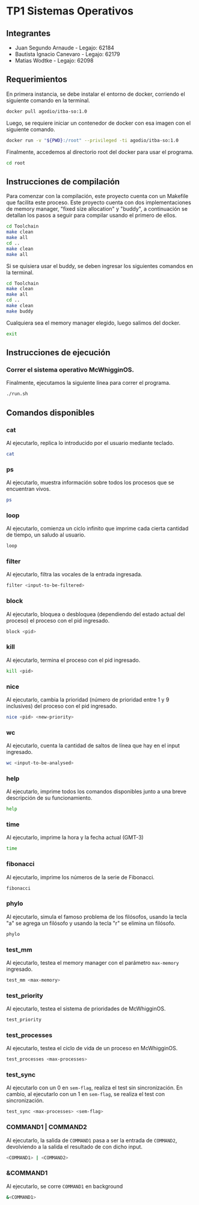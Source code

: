 # TP1 Sistemas Operativos
## Integrantes
* Juan Segundo Arnaude - Legajo: 62184
* Bautista Ignacio Canevaro - Legajo: 62179
* Matias Wodtke - Legajo: 62098

## Requerimientos
En primera instancia, se debe instalar el entorno de docker, corriendo el siguiente comando en la terminal.
```bash
docker pull agodio/itba-so:1.0
```  
Luego, se requiere iniciar un contenedor de docker con esa imagen con el siguiente comando.
```bash
docker run -v "${PWD}:/root" --privileged -ti agodio/itba-so:1.0
```
Finalmente, accedemos al directorio root del docker para usar el programa.
```bash
cd root
```
## Instrucciones de compilación
Para comenzar con la compilación, este proyecto cuenta con un Makefile que facilita este proceso. Este proyecto cuenta con dos implementaciones de memory manager, "fixed size allocation"
y "buddy", a continuación se detallan los pasos a seguir para compilar usando el primero de ellos.
```bash
cd Toolchain
make clean
make all
cd ..
make clean
make all
```

Si se quisiera usar el buddy, se deben ingresar los siguientes comandos en la terminal.
```bash
cd Toolchain
make clean
make all
cd ..
make clean
make buddy
```

Cualquiera sea el memory manager elegido, luego salimos del docker.
```bash
exit
```

## Instrucciones de ejecución
### Correr el sistema operativo McWhigginOS.
Finalmente, ejecutamos la siguiente línea para correr el programa.
```bash
./run.sh
```

## Comandos disponibles
### cat
Al ejecutarlo, replica lo introducido por el usuario mediante teclado.
```bash
cat
```

### ps
Al ejecutarlo, muestra información sobre todos los procesos que se encuentran vivos.
```bash
ps
```

### loop
Al ejecutarlo, comienza un ciclo infinito que imprime cada cierta cantidad de tiempo, un saludo al usuario.
```bash
loop
```

### filter
Al ejecutarlo, filtra las vocales de la entrada ingresada.
```bash
filter <input-to-be-filtered>
```

### block
Al ejecutarlo, bloquea o desbloquea (dependiendo del estado actual del proceso) el proceso con el pid ingresado.
```bash
block <pid>
```

### kill
Al ejecutarlo, termina el proceso con el pid ingresado.
```bash
kill <pid>
```

### nice
Al ejecutarlo, cambia la prioridad (número de prioridad entre 1 y 9 inclusives) del proceso con el pid ingresado.
```bash
nice <pid> <new-priority>
```

### wc
Al ejecutarlo, cuenta la cantidad de saltos de línea que hay en el input ingresado.
```bash
wc <input-to-be-analysed>
```

### help
Al ejecutarlo, imprime todos los comandos disponibles junto a una breve descripción de su funcionamiento.
```bash
help
```

### time
Al ejecutarlo, imprime la hora y la fecha actual (GMT-3)
```bash
time
```

### fibonacci
Al ejecutarlo, imprime los números de la serie de Fibonacci.
```bash
fibonacci
```

### phylo
Al ejecutarlo, simula el famoso problema de los filósofos, usando la tecla "a" se agrega un filósofo y usando la tecla "r" se elimina un filósofo.
```bash
phylo
```

### test_mm
Al ejecutarlo, testea el memory manager con el parámetro `max-memory` ingresado.
```bash
test_mm <max-memory>
```

### test_priority 
Al ejecutarlo, testea el sistema de prioridades de McWhigginOS.
```bash
test_priority
```

### test_processes  
Al ejecutarlo, testea el ciclo de vida de un proceso en McWhigginOS.
```bash
test_processes <max-processes>
```

### test_sync  
Al ejecutarlo con un 0 en `sem-flag`, realiza el test sin sincronización. En cambio, al ejecutarlo con un 1 en `sem-flag`, se realiza el test con sincronización.
```bash
test_sync <max-processes> <sem-flag>
```

### COMMAND1 | COMMAND2
Al ejecutarlo, la salida de `COMMAND1` pasa a ser la entrada de `COMMAND2`, devolviendo a la salida el resultado de <COMMAND2> con dicho input.
```bash
<COMMAND1> | <COMMAND2>
```

### &COMMAND1
Al ejecutarlo, se corre `COMMAND1` en background
```bash
&<COMMAND1>
```